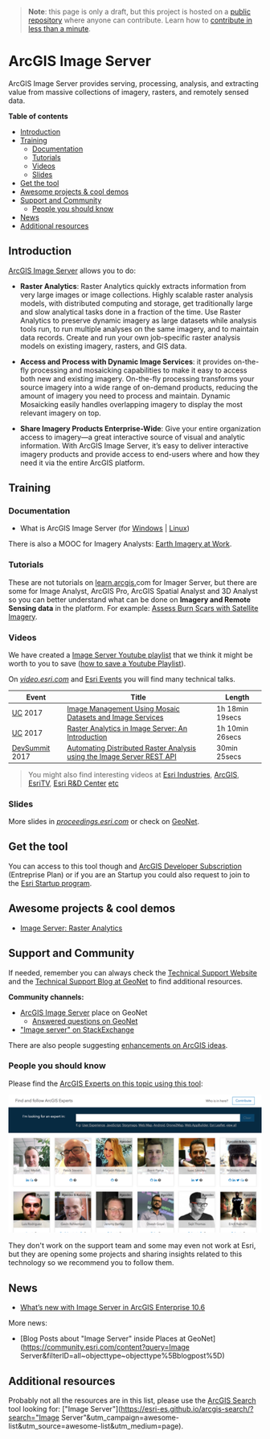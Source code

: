 > **Note**: this page is only a draft, but this project is hosted on a [public repository](https://github.com/hhkaos/awesome-arcgis) where anyone can contribute. Learn how to [contribute in less than a minute](https://github.com/hhkaos/awesome-arcgis/blob/master/CONTRIBUTING.md#contributions).

# ArcGIS Image Server
ArcGIS Image Server provides serving, processing, analysis, and extracting value from massive collections of imagery, rasters, and remotely sensed data.


<!-- START doctoc generated TOC please keep comment here to allow auto update -->
<!-- DON'T EDIT THIS SECTION, INSTEAD RE-RUN doctoc TO UPDATE -->
**Table of contents**

- [Introduction](#introduction)
- [Training](#training)
  - [Documentation](#documentation)
  - [Tutorials](#tutorials)
  - [Videos](#videos)
  - [Slides](#slides)
- [Get the tool](#get-the-tool)
- [Awesome projects & cool demos](#awesome-projects--cool-demos)
- [Support and Community](#support-and-community)
  - [People you should know](#people-you-should-know)
- [News](#news)
- [Additional resources](#additional-resources)

<!-- END doctoc generated TOC please keep comment here to allow auto update -->

## Introduction

[ArcGIS Image Server](http://www.esri.com/arcgis/products/image-server) allows you to do:

* **Raster Analytics**: Raster Analytics quickly extracts information from very large images or image collections. Highly scalable raster analysis models, with distributed computing and storage, get traditionally large and slow analytical tasks done in a fraction of the time. Use Raster Analytics to preserve dynamic imagery as large datasets while analysis tools run, to run multiple analyses on the same imagery, and to maintain data records. Create and run your own job-specific raster analysis models on existing imagery, rasters, and GIS data.

* **Access and Process with Dynamic Image Services**: it provides on-the-fly processing and mosaicking capabilities to make it easy to access both new and existing imagery. On-the-fly processing transforms your source imagery into a wide range of on-demand products, reducing the amount of imagery you need to process and maintain. Dynamic Mosaicking easily handles overlapping imagery to display the most relevant imagery on top.

* **Share Imagery Products Enterprise-Wide**: Give your entire organization access to imagery—a great interactive source of visual and analytic information. With ArcGIS Image Server, it’s easy to deliver interactive imagery products and provide access to end-users where and how they need it via the entire ArcGIS platform.

## Training

### Documentation

* What is ArcGIS Image Server (for [Windows]((http://server.arcgis.com/en/server/latest/get-started/windows/what-is-arcgis-image-server-.htm)) | [Linux](http://server.arcgis.com/en/server/latest/get-started/linux/what-is-arcgis-image-server-.htm))


There is also a MOOC for Imagery Analysts: [Earth Imagery at Work](https://www.esri.com/training/catalog/57aba196cbc441087e0d2395/earth-imagery-at-work/).

### Tutorials

These are not tutorials on [learn.arcgis.](https://www.esri.com/training/catalog/57aba196cbc441087e0d2395/earth-imagery-at-work/)com for Imager Server, but there are some for Image Analyst, ArcGIS Pro, ArcGIS Spatial Analyst and 3D Analyst so you can better understand what can be done on **Imagery and Remote Sensing data** in the platform. For example: [Assess Burn Scars with Satellite Imagery](https://learn.arcgis.com/en/projects/assess-burn-scars-with-satellite-imagery/).

### Videos

We have created a [Image Server Youtube playlist](https://www.youtube.com/playlist?list=PLahIW2YFPQd6gBA7tNQ1ULVmEtEU32hmS) that we think it might be worth to you to save ([how to save a Youtube Playlist](../../../../../assets/SavePlaylist.gif)).

On [*video.esri.com*](https://www.esri.com/videos/search?q=%22image%20server%22#?sortby=recent) and [Esri Events](https://www.youtube.com/channel/UC_yE3TatdZKAXvt_TzGJ6mw/search?query=%22image+server%22) you will find many technical talks.

|Event|Title|Length|
|---|---|---|
|[UC](http://www.esri.com/about/events/uc) 2017|[Image Management Using Mosaic Datasets and Image Services](https://www.youtube.com/watch?v=kPfgxeQZd3s)| 1h 18min 19secs|
|[UC](http://www.esri.com/about/events/uc) 2017|[Raster Analytics in Image Server: An Introduction](https://www.youtube.com/watch?v=FyAzbWbHHgg&t=71s&index=2&list=PLahIW2YFPQd6gBA7tNQ1ULVmEtEU32hmS)|1h 10min 26secs
|[DevSummit](http://www.esri.com/events/devsummit) 2017|[Automating Distributed Raster Analysis using the Image Server REST API](https://www.youtube.com/watch?v=zFgYrOfC0w8&index=6&list=PLahIW2YFPQd6gBA7tNQ1ULVmEtEU32hmS)|30min 25secs


> You might also find interesting videos at [Esri Industries](https://www.youtube.com/channel/UCZTiOg3n0pqUDSatq7mS2PA/search?query=%22imager+server%22), [ArcGIS](https://www.youtube.com/channel/UCgGDPs8cte-VLJbgpaK4GPw/search?query=%22image+server%22), [EsriTV](https://www.youtube.com/user/esritv/search?query=%22image+server%22), [Esri R&D Center](https://www.youtube.com/user/esripdx/search?query=%22image+server%22) [etc](https://esri-es.github.io/awesome-arcgis/esri/#youtube-channels)

### Slides

More slides in [*proceedings.esri.com*](https://www.google.es/search?ei=eZXgWudZpe3oBISku4AH&q=site%3Aproceedings.esri.com+%22image+server%22) or check on [GeoNet](https://community.esri.com/content?query=%22image+server%22&filterID=all~objecttype~objecttype%5Bdocument%5D).

## Get the tool

You can access to this tool though and [ArcGIS Developer Subscription](https://developers.arcgis.com/pricing/) (Entreprise Plan) or if you are an Startup you could also request to join to the [Esri Startup program](../../../../../esri//startup-program/README.md).

## Awesome projects & cool demos

* [Image Server: Raster Analytics](https://www.youtube.com/watch?v=zPEsVTYUe0g&list=PLahIW2YFPQd6gBA7tNQ1ULVmEtEU32hmS&index=4)

## Support and Community

If needed, remember you can always check the [Technical Support Website](https://support.esri.com/en) and the [Technical Support Blog at GeoNet](https://community.esri.com/groups/technical-support/blog/tags#/) to find additional resources.

**Community channels:**

* [ArcGIS Image Server](https://community.esri.com/community/gis/enterprise-gis/arcgis-image-server) place on GeoNet
    * [Answered questions on GeoNet](https://community.esri.com/community/gis/enterprise-gis/arcgis-image-server/content?filterID=contentstatus%5Bpublished%5D~objecttype~thread%5Bquestions%5D~thread%5Banswered%5D)
* ["Image server" on StackExchange](https://gis.stackexchange.com/search?q=%22image+server%22)

There are also people suggesting [enhancements on ArcGIS ideas](https://community.esri.com/search.jspa?q=%22image+server%22&place=%2Fplaces%2F478947&depth=ALL).

### People you should know

Please find the [ArcGIS Experts on this topic using this tool](https://esri-es.github.io/arcgis-experts/?topic=image%20server):

[![ArcGIS Experts Tool Screenshot](https://github.com/esri-es/arcgis-experts/blob/master/assets/imgs/arcgis-experts-tool.png?raw=true)](https://esri-es.github.io/arcgis-experts/?topic=image%20server)

They don't work on the support team and some may even not work at Esri,
but they are opening some projects and sharing insights related to this
technology so we recommend you to follow them.

## News

* [What’s new with Image Server in ArcGIS Enterprise 10.6](https://www.esri.com/arcgis-blog/products/arcgis-enterprise/announcements/whats-new-with-image-server-in-arcgis-enterprise-10-6/)

More news:

* [Blog Posts about "Image Server" inside Places at GeoNet](https://community.esri.com/content?query=Image Server&filterID=all~objecttype~objecttype%5Bblogpost%5D)

## Additional resources

Probably not all the resources are in this list, please use the [ArcGIS Search](https://esri-es.github.io/arcgis-search/) tool looking for: ["Image Server"](https://esri-es.github.io/arcgis-search/?search="Image Server"&utm_campaign=awesome-list&utm_source=awesome-list&utm_medium=page).
